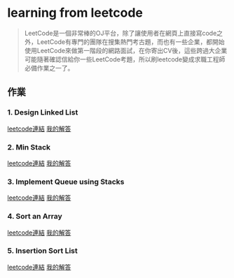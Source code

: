 # learning from leetcode 
> LeetCode是一個非常棒的OJ平台，除了讓使用者在網頁上直接寫code之外，LeetCode有專門的團隊在搜集熱門考古題，而也有一些企業，都開始使用LeetCode來做第一階段的網路面試，在你寄出CV後，這些跨過大企業可能隨著確認信給你一些LeetCode考題，所以刷leetcode變成求職工程師必備作業之一了。

## 作業
### 1. Design Linked List 
 [leetcode連結](https://leetcode.com/problems/design-linked-list/)
 [我的解答]()

### 2. Min Stack 
 [leetcode連結](https://leetcode.com/problems/min-stack/)
 [我的解答](https://github.com/Benny805038/benny/blob/master/leetcode/min%20stack.py)

### 3. Implement Queue using Stacks  
 [leetcode連結](https://leetcode.com/problems/implement-queue-using-stacks/)
 [我的解答]()

### 4. Sort an Array  
 [leetcode連結](https://leetcode.com/problems/sort-an-array/submissions/)
 [我的解答](https://github.com/Benny805038/benny/blob/master/leetcode/sort%20an%20array.py)

### 5. Insertion Sort List 
 [leetcode連結](https://leetcode.com/problems/insertion-sort-list/)
 [我的解答]()


